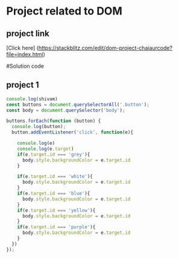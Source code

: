 # Project related to DOM

## project link
[Click here] (https://stackblitz.com/edit/dom-project-chaiaurcode?file=index.html)

#Solution code

## project 1

```javascript
console.log(shivam)
const buttons = document.querySelectorAll('.button');
const body = document.querySelector('body');

buttons.forEach(function (button) {
  console.log(button);
  button.addEventListener('click', function(e){

    console.log(e)
    console.log(e.target)
    if(e.target.id === 'grey'){
      body.style.backgroundColor = e.target.id
    }

    if(e.target.id === 'white'){
      body.style.backgroundColor = e.target.id
    }
    if(e.target.id === 'blue'){
      body.style.backgroundColor = e.target.id
    }
    if(e.target.id === 'yellow'){
      body.style.backgroundColor = e.target.id
    }
    if(e.target.id === 'purple'){
      body.style.backgroundColor = e.target.id
    }
  })
});
```